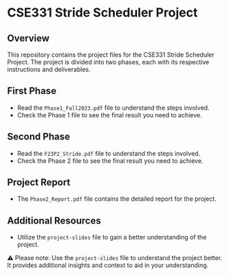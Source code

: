 # CSE331 Stride Scheduler Project

## Overview
This repository contains the project files for the CSE331 Stride Scheduler Project. The project is divided into two phases, each with its respective instructions and deliverables.

## First Phase
- Read the `Phase1_Fall2023.pdf` file to understand the steps involved.
- Check the Phase 1 file to see the final result you need to achieve.

## Second Phase
- Read the `F23P2_Stride.pdf` file to understand the steps involved.
- Check the Phase 2 file to see the final result you need to achieve.

## Project Report
- The `Phase2_Report.pdf` file contains the detailed report for the project.

## Additional Resources
- Utilize the `project-slides` file to gain a better understanding of the project.

⚠️ Please note: Use the `project-slides` file to understand the project better. It provides additional insights and context to aid in your understanding.
